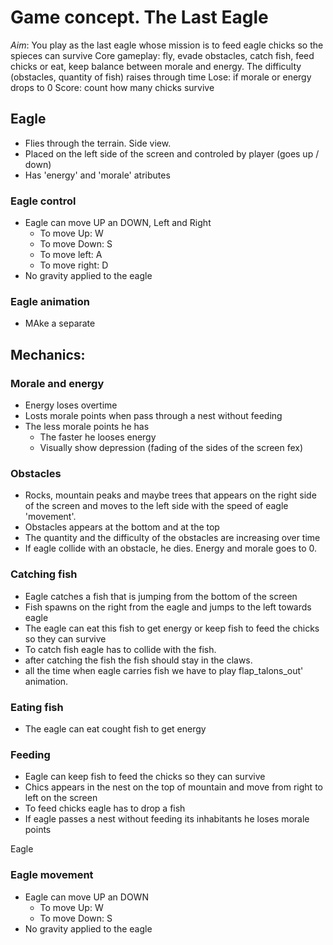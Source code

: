 
# Game concept. The Last Eagle

*Aim*: You play as the last eagle whose mission is to feed eagle chicks so the spieces can survive
Core gameplay: fly, evade obstacles, catch fish, feed chicks or eat, keep balance between morale and energy. The difficulty (obstacles, quantity of fish) raises through time
Lose: if morale or energy drops to 0
Score: count how many chicks survive

## Eagle
- Flies through the terrain. Side view.
- Placed on the left side of the screen and controled by player (goes up / down)
- Has 'energy' and 'morale' atributes

### Eagle control
- Eagle can move UP an DOWN, Left and Right
	- To move Up: W 
	- To move Down: S
	- To move left: A 
	- To move right: D 
- No gravity applied to the eagle

### Eagle animation
- MAke a separate


## Mechanics:
### Morale and energy
- Energy loses overtime
- Losts morale points when pass through a nest without feeding
- The less morale points he has 
	- The faster he looses energy
	- Visually show depression (fading of the sides of the screen fex)


### Obstacles
- Rocks, mountain peaks and maybe trees that appears on the right side of the screen and moves to the left side with the speed of eagle 'movement'.
- Obstacles appears at the bottom and at the top
- The quantity and the difficulty of the obstacles are increasing over time
- If eagle collide with an obstacle, he dies. Energy and morale goes to 0.

### Catching fish
- Eagle catches a fish that is jumping from the bottom of the screen
- Fish spawns on the right from the eagle and jumps to the left towards eagle
- The eagle can eat this fish to get energy or keep fish to feed the chicks so they can survive
- To catch fish eagle has to collide with the fish.
- after catching the fish the fish should stay in the claws.
- all the time when eagle carries fish we have to play flap_talons_out' animation.

### Eating fish
- The eagle can eat cought fish to get energy


### Feeding
- Eagle can keep fish to feed the chicks so they can survive
- Chics appears in the nest on the top of mountain and move from right to left on the screen
- To feed chicks eagle has to drop a fish
- If eagle passes a nest without feeding its inhabitants he loses morale points



Eagle

### Eagle movement 
- Eagle can move UP an DOWN
	- To move Up: W 
	- To move Down: S
- No gravity applied to the eagle

